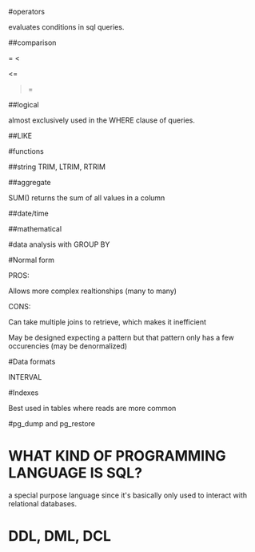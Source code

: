 #operators

evaluates conditions in sql queries.

##comparison

=
<
>
<=
>=

##logical

almost exclusively used in the WHERE clause of queries.

##LIKE

#functions

##string
TRIM, LTRIM, RTRIM

##aggregate

SUM() returns the sum of all values in a column

##date/time

##mathematical

#data analysis with GROUP BY

#Normal form

PROS:

Allows more complex realtionships (many to many)

CONS:

Can take multiple joins to retrieve, which makes it inefficient

May be designed expecting a pattern but that pattern only has a few occurencies (may be denormalized)

#Data formats

INTERVAL

#Indexes

Best used in tables where reads are more common

#pg_dump and pg_restore

# WHAT KIND OF PROGRAMMING LANGUAGE IS SQL?

a special purpose language since it's basically only used to interact with relational databases.

# DDL, DML, DCL

#


